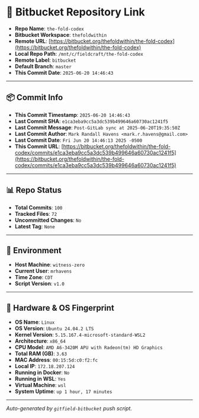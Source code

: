 # 🔗 Bitbucket Repository Link

- **Repo Name**: `the-fold-codex`
- **Bitbucket Workspace**: `thefoldwithin`
- **Remote URL**: [https://bitbucket.org/thefoldwithin/the-fold-codex](https://bitbucket.org/thefoldwithin/the-fold-codex)
- **Local Repo Path**: `/mnt/c/fieldcraft/the-fold-codex`
- **Remote Label**: `bitbucket`
- **Default Branch**: `master`
- **This Commit Date**: `2025-06-20 14:46:43`

---

## 📦 Commit Info

- **This Commit Timestamp**: `2025-06-20 14:46:43`
- **Last Commit SHA**: `e1ca3eba9cc5a3dc539b499646a60730ac1241f5`
- **Last Commit Message**: `Post-GitLab sync at 2025-06-20T19:35:50Z`
- **Last Commit Author**: `Mark Randall Havens <mark.r.havens@gmail.com>`
- **Last Commit Date**: `Fri Jun 20 14:46:13 2025 -0500`
- **This Commit URL**: [https://bitbucket.org/thefoldwithin/the-fold-codex/commits/e1ca3eba9cc5a3dc539b499646a60730ac1241f5](https://bitbucket.org/thefoldwithin/the-fold-codex/commits/e1ca3eba9cc5a3dc539b499646a60730ac1241f5)

---

## 📊 Repo Status

- **Total Commits**: `100`
- **Tracked Files**: `72`
- **Uncommitted Changes**: `No`
- **Latest Tag**: `None`

---

## 🧭 Environment

- **Host Machine**: `witness-zero`
- **Current User**: `mrhavens`
- **Time Zone**: `CDT`
- **Script Version**: `v1.0`

---

## 🧬 Hardware & OS Fingerprint

- **OS Name**: `Linux`
- **OS Version**: `Ubuntu 24.04.2 LTS`
- **Kernel Version**: `5.15.167.4-microsoft-standard-WSL2`
- **Architecture**: `x86_64`
- **CPU Model**: `AMD A6-3420M APU with Radeon(tm) HD Graphics`
- **Total RAM (GB)**: `3.63`
- **MAC Address**: `00:15:5d:c0:f2:fc`
- **Local IP**: `172.18.207.124`
- **Running in Docker**: `No`
- **Running in WSL**: `Yes`
- **Virtual Machine**: `wsl`
- **System Uptime**: `up 1 hour, 17 minutes`

---

_Auto-generated by `gitfield-bitbucket` push script._
